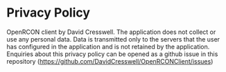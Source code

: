 # Privacy Policy

OpenRCON client by David Cresswell.
The application does not collect or use any personal data.
Data is transmitted only to the servers that the user has configured in the application and is not retained by the application.
Enquiries about this privacy policy can be opened as a github issue in this repository (https://github.com/DavidCresswell/OpenRCONClient/issues)

